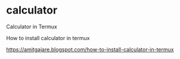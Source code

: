 # calculator
Calculator in Termux

How to install calculator in termux 

https://amitgajare.blogspot.com/how-to-install-calculator-in-termux
